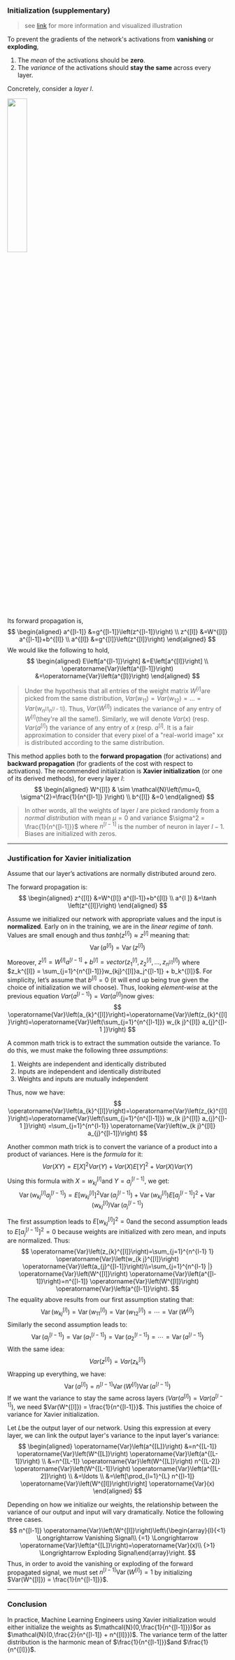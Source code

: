 ### Initialization (supplementary)

> see [link](<http://www.deeplearning.ai/ai-notes/initialization/>) for more information and visualized illustration 

To prevent the gradients of the network's activations from **vanishing** or **exploding**, 

1. The *mean* of the activations should be **zero**.
2. The *variance* of the activations should **stay the same** across every layer.



Concretely, consider a *layer l*. 

<img src='https://raw.githubusercontent.com/yujuezhao/deeplearning-course/master/2%E3%80%81Improving%20Deep%20Neural%20Networks%EF%BC%9AHyperparameter%20tuning%2C%20Regularization%20and%20Optimization/Week1/Lesson3/images/1.png' width='30%'>

Its forward propagation is,
$$
\begin{aligned} a^{[l-1]} &=g^{[l-1]}\left(z^{[l-1]}\right) \\ z^{[l]} &=W^{[l]} a^{[l-1]}+b^{[l]} \\ a^{[l]} &=g^{[l]}\left(z^{[l]}\right) \end{aligned}
$$
We would like the following to hold,
$$
\begin{aligned} E\left[a^{[l-1]}\right] &=E\left[a^{[l]}\right] \\ \operatorname{Var}\left(a^{[l-1]}\right) &=\operatorname{Var}\left(a^{[l)}\right) \end{aligned}
$$

> Under the hypothesis that all entries of the weight matrix $W^{[l]}$are picked from the same distribution, $Var(w_{11}) = Var(w_{12}) = ... = Var(w_{n^{[l]}n^{[l-1]}})$. Thus, $Var(W^{[l]})$ indicates the variance of any entry of $W^{[l]}$(they're all the same!). 
> Similarly, we will denote $Var(x)$ (resp. $Var(a^{[l]})$ the variance of any entry of $x$ (resp. $a^{[l]}$. It is a fair approximation to consider that every pixel of a "real-world image" x*x* is distributed according to the same distribution.



This method applies both to the **forward propagation** (for activations) and **backward propagation** (for gradients of the cost with respect to activations). The recommended initialization is **Xavier initialization** (or one of its derived methods), for every layer *l*:
$$
\begin{aligned} W^{[l]} & \sim \mathcal{N}\left(\mu=0, \sigma^{2}=\frac{1}{n^{[l-1]} }\right) \\ b^{[l]} &=0 \end{aligned}
$$

> In other words, all the weights of layer *l* are picked randomly from a *normal distribution* with mean $\mu = 0$ and variance $\sigma^2 = \frac{1}{n^{[l-1]}}$ where $n^{[l-1]}$ is the number of neuron in layer $l-1$. Biases are initialized with zeros.

***

### Justification for Xavier initialization

 Assume that our layer’s activations are normally distributed around zero.



 The forward propagation is:
$$
\begin{aligned} z^{[l]} &=W^{[l]} a^{[l-1]}+b^{[l]} \\ a^{l ]} &=\tanh \left(z^{[l]}\right) \end{aligned}
$$


Assume we initialized our network with appropriate values and the input is **normalized**. Early on in the training, we are in the *linear regime* of $tanh$. Values are small enough and thus $tanh(z^{[l]})\approx z^{[l]}$ meaning that:
$$
\operatorname{Var}\left(a^{[l]}\right)=\operatorname{Var}\left(z^{[l]}\right)
$$


Moreover, $z^{[l]} = W^{[l]}a^{[l-1]} + b^{[l]} = vector(z_1^{[l]},z_2^{[l]},\dots,z_{n^{[l]}}^{[l]})$ where $z_k^{[l]} = \sum_{j=1}^{n^{[l-1]}}w_{kj}^{[l]}a_j^{[l-1]} + b_k^{[l]}$. For simplicity, let’s assume that $b^{[l]} = 0$ (it will end up being true given the choice of initialization we will choose). Thus, looking *element-wise* at the previous equation $Var(a^{[l-1]}) = Var(a^{[l]})$now gives:
$$
\operatorname{Var}\left(a_{k}^{[l]}\right)=\operatorname{Var}\left(z_{k}^{[l]}\right)=\operatorname{Var}\left(\sum_{j=1}^{n^{[l-1]}} w_{k j}^{[l]} a_{j}^{[l-1 ]}\right)
$$


A common math trick is to extract the summation outside the variance. To do this, we must make the following three *assumptions*:

1. Weights are independent and identically distributed
2. Inputs are independent and identically distributed
3. Weights and inputs are mutually independent



Thus, now we have:
$$
\operatorname{Var}\left(a_{k}^{[l]}\right)=\operatorname{Var}\left(z_{k}^{[l]}\right)=\operatorname{Var}\left(\sum_{j=1}^{n^{[l-1]}} w_{k j}^{[l]} a_{j}^{[l-1 ]}\right)
=\sum_{j=1}^{n^{l-1}} \operatorname{Var}\left(w_{k j}^{[l]} a_{j}^{[l-1]}\right)
$$


Another common math trick is to convert the variance of a product into a product of variances. Here is the *formula* for it:
$$
Var(XY) = E[X]^2Var(Y) + Var(X)E[Y]^2 + Var(X)Var(Y)
$$


Using this formula with $X = w_{kj}^{[l]}$and $Y = a_j^{[l-1]}$, we get:
$$
\operatorname{Var}\left(w_{k j}^{[l]} a_{j}^{[l-1]}\right)=E\left[w_{k j}^{[l]}\right]^{2} \operatorname{Var}\left(a_{j}^{[l-1]}\right)+\operatorname{Var}\left(w_{k j}^{[l]}\right) E\left[a_{j}^{[l-1]}\right]^{2}+\operatorname{Var}\left(w_{k j}^{[l]}\right) \operatorname{Var}\left(a_{j}^{[l-1]}\right)
$$


The first assumption leads to $E[w_{kj}^{[l]}]^2 = 0$and the second assumption leads to $E[a_j^{[l-1]}]^2 = 0$ because weights are initialized with zero mean, and inputs are normalized. Thus:
$$
\operatorname{Var}\left(z_{k}^{[l]}\right)=\sum_{j=1}^{n^{l-1} 1} \operatorname{Var}\left(w_{k j}^{[l]}\right) \operatorname{Var}\left(a_{j}^{[l-1]}\right)\\=\sum_{j=1}^{n^{l-1} |} \operatorname{Var}\left(W^{[l]}\right) \operatorname{Var}\left(a^{[l-1]}\right)=n^{[l-1]} \operatorname{Var}\left(W^{[l]}\right) \operatorname{Var}\left(a^{[l-1]}\right).
$$
The equality above results from our first assumption stating that:
$$
\operatorname{Var}\left(w_{k j}^{[l]}\right)=\operatorname{Var}\left(w_{11}^{[l]}\right)=\operatorname{Var}\left(w_{12}^{[l]}\right)=\cdots=\operatorname{Var}\left(W^{[l]}\right)
$$
Similarly the second assumption leads to:
$$
\operatorname{Var}\left(a_{j}^{[l-1]}\right)=\operatorname{Var}\left(a_{1}^{[l-1]}\right)=\operatorname{Var}\left(a_{2}^{[l-1]}\right)=\cdots=\operatorname{Var}\left(a^{[l-1]}\right)
$$
With the same idea:
$$
Var(z^{[l]}) = Var(z_k^{[l]})
$$
Wrapping up everything, we have:
$$
\operatorname{Var}\left(a^{[l]}\right)=n^{[l-1]} \operatorname{Var}\left(W^{[l]}\right) \operatorname{Var}\left(a^{[l-1]}\right)
$$
If we want the variance to stay the same across layers $(Var(a^{[l]}) = Var(a^{[l-1]})$, we need $Var(W^{[l]}) = \frac{1}{n^{[l-1]}}$. This justifies the choice of variance for Xavier initialization.



 Let $L$be the output layer of our network. Using this expression at every layer, we can link the output layer's variance to the input layer's variance:
$$
\begin{aligned} \operatorname{Var}\left(a^{[L]}\right) &=n^{[L-1]} \operatorname{Var}\left(W^{[L]}\right) \operatorname{Var}\left(a^{[L-1]}\right) \\ &=n^{[L-1]} \operatorname{Var}\left(W^{[L]}\right) n^{[L-2]} \operatorname{Var}\left(W^{[L-1]}\right) \operatorname{Var}\left(a^{[L-2]}\right) \\ &=\ldots \\ &=\left[\prod_{l=1}^{L} n^{[l-1]} \operatorname{Var}\left(W^{[l]}\right)\right] \operatorname{Var}(x) \end{aligned}
$$


Depending on how we initialize our weights, the relationship between the variance of our output and input will vary dramatically. Notice the following three cases.
$$
n^{[l-1]} \operatorname{Var}\left(W^{[l]}\right)\left\{\begin{array}{l}{<1} \Longrightarrow Vanishing Signal\\ {=1} \Longrightarrow \operatorname{Var}\left(a^{[L]}\right)=\operatorname{Var}(x)\\ {>1} \Longrightarrow Exploding Signal\end{array}\right.
$$
Thus, in order to avoid the vanishing or exploding of the forward propagated signal, we must set $n^{[l-1]} \operatorname{Var}\left(W^{[l]}\right)=1$ by initializing $Var(W^{[l]}) = \frac{1}{n^{[l-1]}}$.

***

### Conclusion

In practice, Machine Learning Engineers using Xavier initialization would either initialize the weights as $\mathcal{N}(0,\frac{1}{n^{[l-1]}})$or as $\mathcal{N}(0,\frac{2}{n^{[l-1]} + n^{[l]}})$. The variance term of the latter distribution is the harmonic mean of $\frac{1}{n^{[l-1]}}$and $\frac{1}{n^{[l]}}$.